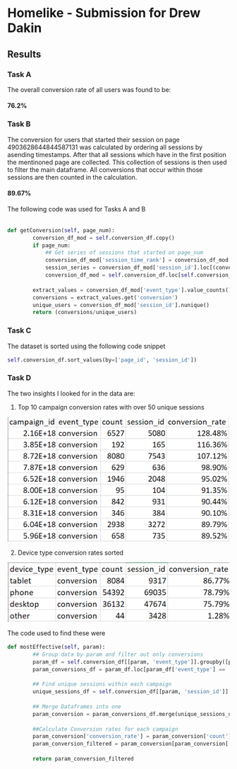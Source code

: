 # Homelike - Submission for Drew Dakin

## Results
### Task A
The overall conversion rate of all users was found to be:
#### 76.2%

### Task B
The conversion for users that started their session on page 4903628644844587131 was calculated by ordering all sessions by asending timestamps. After that all sessions which have in the first position the mentinoned page are collected. This collection of sessions is then used to filter the main dataframe. All conversions that occur within those sessions are then counted in the calculation.
#### 89.67%

The following code was used for Tasks A and B
```python

def getConversion(self, page_num):
        conversion_df_mod = self.conversion_df.copy()
        if page_num:
            ## Get series of sessions that started on page_num
            conversion_df_mod['session_time_rank'] = conversion_df_mod.groupby(['session_id'])['timestamp'].rank(method='first',ascending=True)
            session_series = conversion_df_mod['session_id'].loc[(conversion_df_mod['session_time_rank'] == 1) & (conversion_df_mod['page_id'] == page_num)]
            conversion_df_mod = self.conversion_df.loc[self.conversion_df['session_id'].isin(session_series)]
            
        extract_values = conversion_df_mod['event_type'].value_counts()
        conversions = extract_values.get('conversion')
        unique_users = conversion_df_mod['session_id'].nunique()
        return (conversions/unique_users)
```

### Task C
The dataset is sorted using the following code snippet
```python
self.conversion_df.sort_values(by=['page_id', 'session_id'])
```

### Task D
The two insights I looked for in the data are: 
1. Top 10 campaign conversion rates with over 50 unique sessions 


![alt text](/campaign_conversions.PNG)


2. Device type conversion rates sorted


![alt text](/device_conversions.PNG)

The code used to find these were
```python
def mostEffective(self, param):
        ## Group data by param and filter out only conversions
        param_df = self.conversion_df[[param, 'event_type']].groupby([param, 'event_type'])['event_type'].agg(['count']).reset_index()
        param_conversions_df = param_df.loc[param_df['event_type'] == 'conversion']
        
        ## Find unique sessions within each campaign 
        unique_sessions_df = self.conversion_df[[param, 'session_id']].groupby([param])['session_id'].nunique()
        
        ## Merge Dataframes into one
        param_conversion = param_conversions_df.merge(unique_sessions_df, left_on=param, right_on=param)

        ##Calculate Conversion rates for each campaign 
        param_conversion['conversion_rate'] = param_conversion['count']/param_conversion['session_id']
        param_conversion_filtered = param_conversion[param_conversion['session_id'] >= 50]

        return param_conversion_filtered
```
